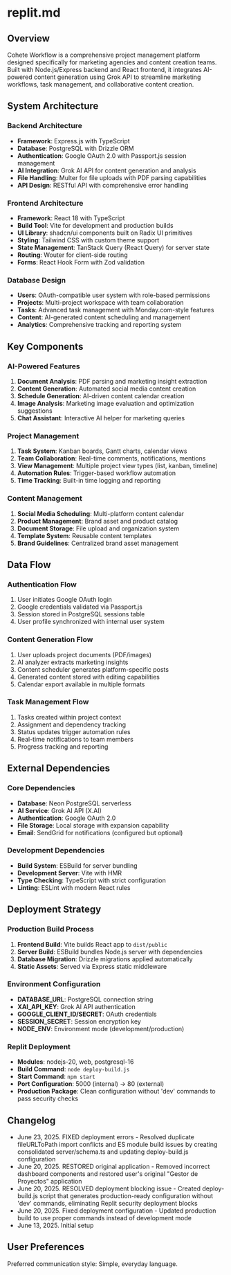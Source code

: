 # replit.md

## Overview

Cohete Workflow is a comprehensive project management platform designed specifically for marketing agencies and content creation teams. Built with Node.js/Express backend and React frontend, it integrates AI-powered content generation using Grok API to streamline marketing workflows, task management, and collaborative content creation.

## System Architecture

### Backend Architecture
- **Framework**: Express.js with TypeScript
- **Database**: PostgreSQL with Drizzle ORM
- **Authentication**: Google OAuth 2.0 with Passport.js session management
- **AI Integration**: Grok AI API for content generation and analysis
- **File Handling**: Multer for file uploads with PDF parsing capabilities
- **API Design**: RESTful API with comprehensive error handling

### Frontend Architecture
- **Framework**: React 18 with TypeScript
- **Build Tool**: Vite for development and production builds
- **UI Library**: shadcn/ui components built on Radix UI primitives
- **Styling**: Tailwind CSS with custom theme support
- **State Management**: TanStack Query (React Query) for server state
- **Routing**: Wouter for client-side routing
- **Forms**: React Hook Form with Zod validation

### Database Design
- **Users**: OAuth-compatible user system with role-based permissions
- **Projects**: Multi-project workspace with team collaboration
- **Tasks**: Advanced task management with Monday.com-style features
- **Content**: AI-generated content scheduling and management
- **Analytics**: Comprehensive tracking and reporting system

## Key Components

### AI-Powered Features
1. **Document Analysis**: PDF parsing and marketing insight extraction
2. **Content Generation**: Automated social media content creation
3. **Schedule Generation**: AI-driven content calendar creation
4. **Image Analysis**: Marketing image evaluation and optimization suggestions
5. **Chat Assistant**: Interactive AI helper for marketing queries

### Project Management
1. **Task System**: Kanban boards, Gantt charts, calendar views
2. **Team Collaboration**: Real-time comments, notifications, mentions
3. **View Management**: Multiple project view types (list, kanban, timeline)
4. **Automation Rules**: Trigger-based workflow automation
5. **Time Tracking**: Built-in time logging and reporting

### Content Management
1. **Social Media Scheduling**: Multi-platform content calendar
2. **Product Management**: Brand asset and product catalog
3. **Document Storage**: File upload and organization system
4. **Template System**: Reusable content templates
5. **Brand Guidelines**: Centralized brand asset management

## Data Flow

### Authentication Flow
1. User initiates Google OAuth login
2. Google credentials validated via Passport.js
3. Session stored in PostgreSQL sessions table
4. User profile synchronized with internal user system

### Content Generation Flow
1. User uploads project documents (PDF/images)
2. AI analyzer extracts marketing insights
3. Content scheduler generates platform-specific posts
4. Generated content stored with editing capabilities
5. Calendar export available in multiple formats

### Task Management Flow
1. Tasks created within project context
2. Assignment and dependency tracking
3. Status updates trigger automation rules
4. Real-time notifications to team members
5. Progress tracking and reporting

## External Dependencies

### Core Dependencies
- **Database**: Neon PostgreSQL serverless
- **AI Service**: Grok AI API (X.AI)
- **Authentication**: Google OAuth 2.0
- **File Storage**: Local storage with expansion capability
- **Email**: SendGrid for notifications (configured but optional)

### Development Dependencies
- **Build System**: ESBuild for server bundling
- **Development Server**: Vite with HMR
- **Type Checking**: TypeScript with strict configuration
- **Linting**: ESLint with modern React rules

## Deployment Strategy

### Production Build Process
1. **Frontend Build**: Vite builds React app to `dist/public`
2. **Server Build**: ESBuild bundles Node.js server with dependencies
3. **Database Migration**: Drizzle migrations applied automatically
4. **Static Assets**: Served via Express static middleware

### Environment Configuration
- **DATABASE_URL**: PostgreSQL connection string
- **XAI_API_KEY**: Grok AI API authentication
- **GOOGLE_CLIENT_ID/SECRET**: OAuth credentials
- **SESSION_SECRET**: Session encryption key
- **NODE_ENV**: Environment mode (development/production)

### Replit Deployment
- **Modules**: nodejs-20, web, postgresql-16
- **Build Command**: `node deploy-build.js`
- **Start Command**: `npm start`
- **Port Configuration**: 5000 (internal) → 80 (external)
- **Production Package**: Clean configuration without 'dev' commands to pass security checks

## Changelog
- June 23, 2025. FIXED deployment errors - Resolved duplicate fileURLToPath import conflicts and ES module build issues by creating consolidated server/schema.ts and updating deploy-build.js configuration
- June 20, 2025. RESTORED original application - Removed incorrect dashboard components and restored user's original "Gestor de Proyectos" application
- June 20, 2025. RESOLVED deployment blocking issue - Created deploy-build.js script that generates production-ready configuration without 'dev' commands, eliminating Replit security deployment blocks
- June 20, 2025. Fixed deployment configuration - Updated production build to use proper commands instead of development mode
- June 13, 2025. Initial setup

## User Preferences
Preferred communication style: Simple, everyday language.